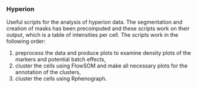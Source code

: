 ### Hyperion

Useful scripts for the analysis of hyperion data. 
The segmentation and creation of masks has been precomputed and these scripts work on their output, which is a table of intensities per cell. 
The scripts work in the following order: 

1. preprocess the data and produce plots to examine density plots of the markers and potential batch effects,  
2. cluster the cells using FlowSOM and make all necessary plots for the annotation of the clusters, 
3. cluster the cells using Rphenograph.   
